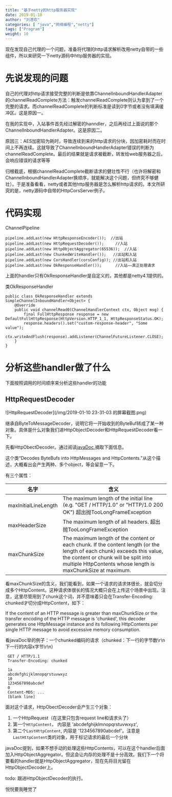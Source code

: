 ```yaml
---
title: "基于netty的http服务器实现"
date: 2019-01-10
author: "刘港欢"
categories: [ "java","网络编程","netty"]
tags: ["Program"]
weight: 10
---
```


现在发现自己代理的一个问题，准备将代理的http请求解析改用netty自带的一些组件，所以来研究一下netty源码中http服务器的实现。<!--more-->

# 先说发现的问题

自己的代理对http请求接受完整的判断是依靠ChannelInboundHandlerAdapter的channelReadComplete方法：触发channelReadComplete则认为拿到了一个完整的请求。而channelReadComplete的判断标准是读到0字节或者没有填满缓冲区。这是原因一。

在我的实现中，入站事件首先经过解密的hanndler，之后再经过上面说的那个ChannelInboundHandlerAdapter。这是原因二。

原因三：AES加密较为耗时，导致连续到来的http请求的分块，因加密耗时而在时间上不再连续。这就导致了ChannelInboundHandlerAdapter错误的判断为channelReadComplete。最后的结果就是请求被截断，转发给web服务器之后，会响应错误的请求等等

归根截底，根据channelReadComplete截断请求的健壮性不行（也许将解密和ChannelInboundHandlerAdapter换顺序，就能解决这个问题，但终究不够健壮）。于是准备看看，netty或者其他http服务器是怎么解析http请求的。本文所研究的是，netty源码中自带的HttpCorsServer例子。

# 代码实现

ChannelPipeline
```
pipeline.addLast(new HttpResponseEncoder());  //出站
pipeline.addLast(new HttpRequestDecoder());     //入站
pipeline.addLast(new HttpObjectAggregator(65536));  //入站
pipeline.addLast(new ChunkedWriteHandler());   //出站和入站
pipeline.addLast(new CorsHandler(corsConfig)); //出站和入站
pipeline.addLast(new OkResponseHandler());      //入站——真正处理请求
```

上面的handler只有OkResponseHandler是自定义的，其他都是netty4.1提供的。

类OkResponseHandler
```
public class OkResponseHandler extends SimpleChannelInboundHandler<Object> {
    @Override
    public void channelRead0(ChannelHandlerContext ctx, Object msg) {
        final FullHttpResponse response = new DefaultFullHttpResponse(HttpVersion.HTTP_1_1, HttpResponseStatus.OK);
        response.headers().set("custom-response-header", "Some value");
        ctx.writeAndFlush(response).addListener(ChannelFutureListener.CLOSE);
    }
}
```

# 分析这些handler做了什么

下面按照调用的时间顺序来分析这些handler的功能

## HttpRequestDecoder

![HttpRequestDecoder](/img/2019-01-10 23-31-03 的屏幕截图.png)

继承自ByteToMessageDecoder，说明它将一开始收到的ByteBuf转成了某一种对象。具体是什么对象我们进HttpObjectDecoder和HttpRequestDecoder看一下。

先看HttpObectDecoder。通过阅读[javaDoc](https://netty.io/4.1/api/index.html),摘取下面信息。

这个类“Decodes ByteBufs into HttpMessages and HttpContents.”从这个描述，大概看出会产生两种、多个object，等会留意一下。

有三个属性：

|名字|含义|
|------|-----------|
| maxInitialLineLength                   |        The maximum length of the initial line (e.g. "GET / HTTP/1.0" or "HTTP/1.0 200 OK")  超出抛TooLongFrameException|
|   maxHeaderSize                     |         The maximum length of all headers.  超出抛TooLongFrameException|
|    maxChunkSize            |       The maximum length of the content or each chunk. If the content length (or the length of each chunk) exceeds this value, the content or chunk will be split into multiple HttpContents whose length is maxChunkSize at maximum.|

看maxChunkSize的含义，我们能看到，如果一个请求的请求体很长，就会切分成多个HttpContent。这种请求体很长的情况大概只会在上传这个场景中出现。注意，这里尽管用到了chunk这个词，并不意味着只会在Transfer-Encoding: chunked才切分成HttpContent，如下：

If the content of an HTTP message is greater than maxChunkSize or the transfer encoding of the HTTP message is 'chunked', this decoder generates one HttpMessage instance and its following HttpContents per single HTTP message to avoid excessive memory consumption. 

看javaDoc举的例子：一个chunked编码的请求（chunked：下一行的字节数\r\n下一行的内容x字节\r\n）
```
 GET / HTTP/1.1
 Transfer-Encoding: chunked

 1a
 abcdefghijklmnopqrstuvwxyz
 10
 1234567890abcdef
 0
 Content-MD5: ...
 [blank line]
```
面对这个请求，HttpObectDecoder会产生三个对象：

1. 一个HttpRequest（在这里只包含request line和请求头了）
2. 第一个`HttpContent`， 内容是 'abcdefghijklmnopqrstuvwxyz',
3. 第二个`LastHttpContent`, 内容是 '1234567890abcdef'。注意是`LastHttpContent`类的对象，用于标记请求的最后一个分块

javaDoc提到，如果不想手动的处理这些HttpContents，可以在这个handler后面加入HttpObjectAggregator。但这会让内存的处理不是十分高效。我们下一个将要看的handler就是HttpObjectAggregator，现在先将目光留在HttpObjectDecoder上。

todo: 跟进HttpObjectDecoder的执行。

悦悦要我睡觉了




